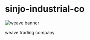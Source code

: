 # sinjo-industrial-co
![weave banner](https://thumbs.dreamstime.com/b/%E7%BA%BA%E7%BB%87%E6%9C%BA%E6%A2%B0%E5%88%B6%E9%80%A0-%E5%A4%A7%E5%9E%8B%E7%BB%87%E5%B8%83%E6%9C%BA%E7%BB%9F%E4%B8%80%E7%AB%8B%E5%BC%8F%E6%8E%A7%E5%88%B6%E6%9D%BF%E5%8E%82%E5%B7%A5%E7%89%B9%E5%BE%81-164852447.jpg)

weave trading company
